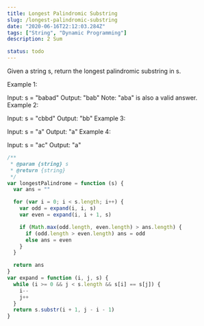 ```yaml
---
title: Longest Palindromic Substring
slug: /longest-palindromic-substring
date: "2020-06-16T22:12:03.284Z"
tags: ["String", "Dynamic Programming"]
description: 2 Sum

status: todo
---
```


Given a string s, return the longest palindromic substring in s.

Example 1:

Input: s = "babad"
Output: "bab"
Note: "aba" is also a valid answer.
Example 2:

Input: s = "cbbd"
Output: "bb"
Example 3:

Input: s = "a"
Output: "a"
Example 4:

Input: s = "ac"
Output: "a"

```javascript
/**
 * @param {string} s
 * @return {string}
 */
var longestPalindrome = function (s) {
  var ans = ""

  for (var i = 0; i < s.length; i++) {
    var odd = expand(i, i, s)
    var even = expand(i, i + 1, s)

    if (Math.max(odd.length, even.length) > ans.length) {
      if (odd.length > even.length) ans = odd
      else ans = even
    }
  }

  return ans
}
var expand = function (i, j, s) {
  while (i >= 0 && j < s.length && s[i] == s[j]) {
    i--
    j++
  }
  return s.substr(i + 1, j - i - 1)
}
```
